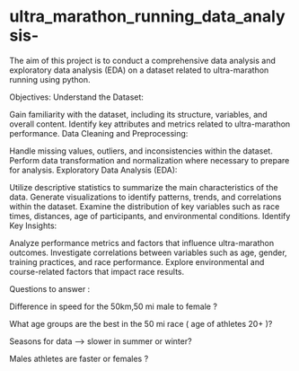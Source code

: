 # ultra_marathon_running_data_analysis-
The aim of this project is to conduct a comprehensive data analysis and exploratory data analysis (EDA) on a dataset related to ultra-marathon running using python.

Objectives:
Understand the Dataset:

Gain familiarity with the dataset, including its structure, variables, and overall content.
Identify key attributes and metrics related to ultra-marathon performance.
Data Cleaning and Preprocessing:

Handle missing values, outliers, and inconsistencies within the dataset.
Perform data transformation and normalization where necessary to prepare for analysis.
Exploratory Data Analysis (EDA):

Utilize descriptive statistics to summarize the main characteristics of the data.
Generate visualizations to identify patterns, trends, and correlations within the dataset.
Examine the distribution of key variables such as race times, distances, age of participants, and environmental conditions.
Identify Key Insights:

Analyze performance metrics and factors that influence ultra-marathon outcomes.
Investigate correlations between variables such as age, gender, training practices, and race performance.
Explore environmental and course-related factors that impact race results.

Questions to answer : 

Difference in speed for the 50km,50 mi male to female ? 

What age groups are the best in the 50 mi race ( age of athletes 20+ )?

Seasons for data --> slower in summer or winter? 

Males athletes are faster or females ? 
